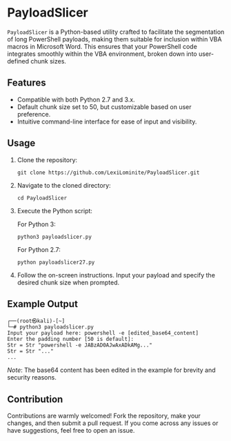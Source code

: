 # PayloadSlicer

`PayloadSlicer` is a Python-based utility crafted to facilitate the segmentation of long PowerShell payloads, making them suitable for inclusion within VBA macros in Microsoft Word. This ensures that your PowerShell code integrates smoothly within the VBA environment, broken down into user-defined chunk sizes.

## Features

- Compatible with both Python 2.7 and 3.x.
- Default chunk size set to 50, but customizable based on user preference.
- Intuitive command-line interface for ease of input and visibility.

## Usage

1. Clone the repository:

   ```
   git clone https://github.com/LexiLominite/PayloadSlicer.git
   ```

2. Navigate to the cloned directory:

   ```
   cd PayloadSlicer
   ```

3. Execute the Python script:

   For Python 3:

   ```
   python3 payloadslicer.py
   ```

   For Python 2.7:

   ```
   python payloadslicer27.py
   ```

4. Follow the on-screen instructions. Input your payload and specify the desired chunk size when prompted.

## Example Output

```
┌──(root㉿kali)-[~]
└─# python3 payloadslicer.py
Input your payload here: powershell -e [edited_base64_content]
Enter the padding number [50 is default]: 
Str = Str "powershell -e JABzAD0AJwAxADkAMg..."
Str = Str "..."
...
```

*Note*: The base64 content has been edited in the example for brevity and security reasons.

## Contribution

Contributions are warmly welcomed! Fork the repository, make your changes, and then submit a pull request. If you come across any issues or have suggestions, feel free to open an issue.
